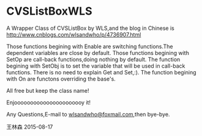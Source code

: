 # CVSListBoxWLS
A Wrapper Class of CVSListBox by WLS,and the blog in Chinese is http://www.cnblogs.com/wlsandwho/p/4736907.html

Those functions begining with Enable are switching functions.The dependent variables are close by default.
Those functions begining with SetOp are call-back functions,doing nothing by default.
The function begining with SetObj is to set the variable that will be used in call-back functions.
There is no need to explain Get and Set,:).
The function begining with On are functons overriding the base's.

All free but keep the class name!

Enjoooooooooooooooooooooy it!

Any Questions,E-mail to wlsandwho@foxmail.com,then bye-bye.


王林森
2015-08-17
